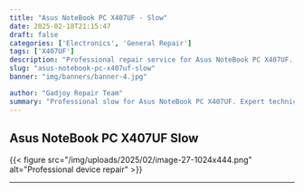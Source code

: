 ```yaml
---
title: "Asus NoteBook PC X407UF - Slow"
date: 2025-02-18T21:15:47
draft: false
categories: ['Electronics', 'General Repair']
tags: ['X407UF']
description: "Professional repair service for Asus NoteBook PC X407UF. Expert diagnosis and quality repairs in Bangalore."
slug: "asus-notebook-pc-x407uf-slow"
banner: "img/banners/banner-4.jpg"

author: "Gadjoy Repair Team"
summary: "Professional slow for Asus NoteBook PC X407UF. Expert technicians, quality parts, warranty included."
---
```


## Asus NoteBook PC X407UF Slow

{{< figure src="/img/uploads/2025/02/image-27-1024x444.png" alt="Professional device repair" >}}

---